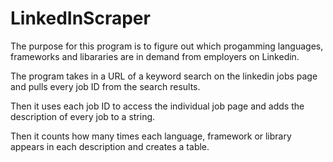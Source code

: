 # LinkedInScraper

The purpose for this program is to figure out which progamming languages, frameworks and libararies are in demand from employers on Linkedin.

The program takes in a URL of a keyword search on the linkedin jobs page and pulls every job ID from the search results. 

Then it uses each job ID to access the individual job page and adds the description of every job to a string.

Then it counts how many times each language, framework or library appears in each description and creates a table. 


